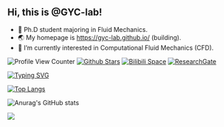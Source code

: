 ## Hi, this is @GYC-lab! 
- 👋 Ph.D student majoring in Fluid Mechanics.
- 🌏 My homepage is https://gyc-lab.github.io/ (building).
- 🌱 I’m currently interested in Computational Fluid Mechanics (CFD).


![Profile View Counter](https://komarev.com/ghpvc/?username=GYC-lab)
[![Github Stars](https://img.shields.io/badge/dynamic/json?color=262525&label=Github%20Followers&logo=github&query=%24.data.totalSubs&url=https%3A%2F%2Fapi.spencerwoo.com%2Fsubstats%2F%3Fsource%3Dgithub%26queryKey%3DGYC-lab)](https://github.com/GYC-lab)
[![Bilibili Space](https://img.shields.io/badge/dynamic/json?labelColor=FE7398&logo=bilibili&logoColor=white&label=Bilibili%20Fans&color=00aeec&query=%24.data.totalSubs&url=https%3A%2F%2Fapi.spencerwoo.com%2Fsubstats%2F%3Fsource%3Dbilibili%26queryKey%3D376424101)](https://space.bilibili.com/376424101) 
[![ResearchGate](https://img.shields.io/badge/ResearchGate-Yuchen_Ge-brightgreen?logo=researchgate&logoColor=white)](https://www.researchgate.net/profile/Yuchen_Ge2) 
<!--- [![](https://img.shields.io/badge/CSDN-GalaxyFloyd-red.svg)](https://blog.csdn.net/weixin_43490342)  --->

<a href="https://git.io/typing-svg"><img src="https://readme-typing-svg.demolab.com?font=Fira+Code&size=16&duration=2500&pause=100&color=002FA7&width=435&lines=print+*%2C+%22Hello+World!%22;git+commit+-m+%22c'est+la+vie%22" alt="Typing SVG" /></a>

[![Top Langs](https://github-readme-stats.vercel.app/api/top-langs/?username=GYC-lab&layout=compact)](https://github.com/anuraghazra/github-readme-stats)


![Anurag's GitHub stats](https://github-readme-stats.vercel.app/api?username=GYC-lab&show_icons=true&theme=transparent) 

<div align="left"> <img src="https://github-readme-streak-stats.herokuapp.com/?user=GYC-lab" /> </div>

<!--- <div align="center"> <img src="https://activity-graph.herokuapp.com/graph?username=GYC-lab&theme=xcode" /> </div> --->

<!---<table align="center">
  <tr>
    <td><img src="https://github-readme-activity-graph.cyclic.app/graph?username=GYC-lab&theme=xcode" alt="Activity"/></td>
  </tr>
</table>--->

<!---
GYC-lab/GYC-lab is a ✨ special ✨ repository because its `README.md` (this file) appears on your GitHub profile.
You can click the Preview link to take a look at your changes.
--->
